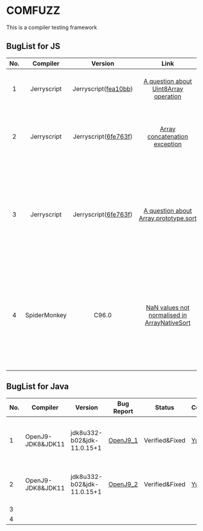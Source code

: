 # COMFUZZ

This is a compiler testing framework

## BugList for JS

| No. |   Compiler   |                                                          Version                                                           |                                                  Link                                                   |     Status     |                                   Contributor                                    |                                                                 Description                                                                  | module  |
|:---:|:------------:|:--------------------------------------------------------------------------------------------------------------------------:|:-------------------------------------------------------------------------------------------------------:|:--------------:|:--------------------------------------------------------------------------------:|:--------------------------------------------------------------------------------------------------------------------------------------------:|:-------:|
|  1  | Jerryscript  | Jerryscript([fea10bb](https://github.com/jerryscript-project/jerryscript/commit/fea10bb7e3ac1f5e8c092d2e8b6c9e39256f56e3)) | [A question about Uint8Array operation](https://github.com/jerryscript-project/jerryscript/issues/5007) |     Fixed      |                       [Yi Wen](https://github.com/YiWen-y)                       |                                       jerryscript abnormally replace the first element of view with 0                                        | execute |
|  2  | Jerryscript  | Jerryscript([6fe763f](https://github.com/jerryscript-project/jerryscript/commit/6fe763f1912c3ef82ec2ca31c40f186dde9c5a57)) |     [Array concatenation exception](https://github.com/jerryscript-project/jerryscript/issues/5026)     |    Verified    | [Yi Wen](https://github.com/YiWen-y) & [Fan Zhenye](https://github.com/AidPaike) |                                  about array literal handling which looks like it deleted all the vacancies                                  | execute |
|  3  | Jerryscript  | Jerryscript([6fe763f](https://github.com/jerryscript-project/jerryscript/commit/6fe763f1912c3ef82ec2ca31c40f186dde9c5a57)) | [A question about Array.prototype.sort](https://github.com/jerryscript-project/jerryscript/issues/5025) |    Verified    | [Yi Wen](https://github.com/YiWen-y) & [Fan Zhenye](https://github.com/AidPaike) | The latest spec clarifies that NaN return value of the comparefn should be changed to +0.JerryScript hasn't implemented the latest spec yet  | execute |
|  4  | SpiderMonkey |                                                           C96.0                                                            |  [NaN values not normalised in ArrayNativeSort](https://bugzilla.mozilla.org/show_bug.cgi?id=1763996)   | Verified&Fixed |                       [Yi Wen](https://github.com/YiWen-y)                       | Normalising NaN comparator results to 0 was added in ES6, but the twonumeric comparator functions were never updated to include this change. | execute |
|     |              |                                                                                                                            |                                                                                                         |                |                                                                                  |                                                                                                                                              |         |
|     |              |                                                                                                                            |                                                                                                         |                |                                                                                  |                                                                                                                                              |         |

## BugList for Java

| No.  | Compiler          | Version                    | Bug Report                                                         | Status         | Contributor                               | Description                                                  | Affected Component|  Remarks  |
| ---- | ----------------- | -------------------------- | ------------------------------------------------------------ | -------------- | ----------------------------------------- | ------------------------------------------------------------ | ------ | -----------|
| 1    | OpenJ9-JDK8&JDK11 | jdk8u332-b02&jdk-11.0.15+1 | [OpenJ9_1](https://github.com/eclipse-openj9/openj9/issues/14872) | Verified&Fixed | [Yuan Wang](https://github.com/YuanWangC) | Checking is missing when giving the method System.loadLibrary an absolute path to the file. | jre    |
| 2    | OpenJ9-JDK8&JDK11 | jdk8u332-b02&jdk-11.0.15+1 | [OpenJ9_2](https://github.com/eclipse-openj9/openj9/issues/14873) | Verified&Fixed | [Yuan Wang](https://github.com/YuanWangC) | Wrong initialization to the cause of IllegalStateException in Throwable.initCause(). | jre    |
| 3    |                   |                            |                                                              |                |                                           |                                                              |        |
| 4    |                   |                            |                                                              |                |                                           |                                                              |        |